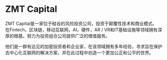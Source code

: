 # ZMT Capital

ZMT Capital是一家位于硅谷的风险投资公司，投资于颠覆性技术和商业模式。 在Fintech，区块链，移动互联网，AI，硬件，AR / VR和IT基础设施等领域拥有深厚的根基。努力为投资组合公司提供广泛的增值服务。

他们是一群有远见的加密投资者和企业家，在该领域拥有多年经验，寻求旨在保护去中心化互联网的解决方案，并在此过程中创造一个更加公正和公平的世界。
